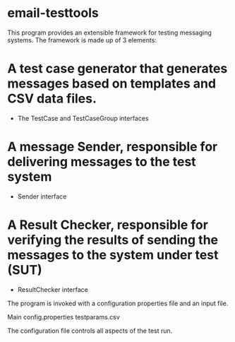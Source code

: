 # email-testtools

This program provides an extensible framework for testing messaging systems. The framework is made up of 3 elements:

# A test case generator that generates messages based on templates and CSV data files.
  * The TestCase and TestCaseGroup interfaces
# A message Sender, responsible for delivering messages to the test system
  * Sender interface
# A Result Checker, responsible for verifying the results of sending the messages to the system under test (SUT)
  * ResultChecker interface
  
The program is invoked with a configuration properties file and an input file.

Main config.properties testparams.csv

The configuration file controls all aspects of the test run.

